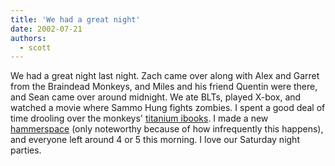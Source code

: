 ```yaml
---
title: 'We had a great night'
date: 2002-07-21
authors:
  - scott
---
```


We had a great night last night. Zach came over along with Alex and Garret from the Braindead Monkeys, and Miles and his friend Quentin were there, and Sean came over around midnight. We ate BLTs, played X-box, and watched a movie where Sammo Hung fights zombies. I spent a good deal of time drooling over the monkeys' [titanium ibooks](http://www.apple.com/ibook/). I made a new [hammerspace](/site-archives/hammerspace/v2/) (only noteworthy because of how infrequently this happens), and everyone left around 4 or 5 this morning. I love our Saturday night parties.
